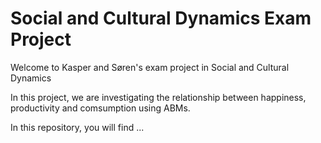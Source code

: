# Social and Cultural Dynamics Exam Project
Welcome to Kasper and Søren's exam project in Social and Cultural Dynamics

In this project, we are investigating the relationship between happiness, productivity and comsumption using ABMs.

In this repository, you will find ...



